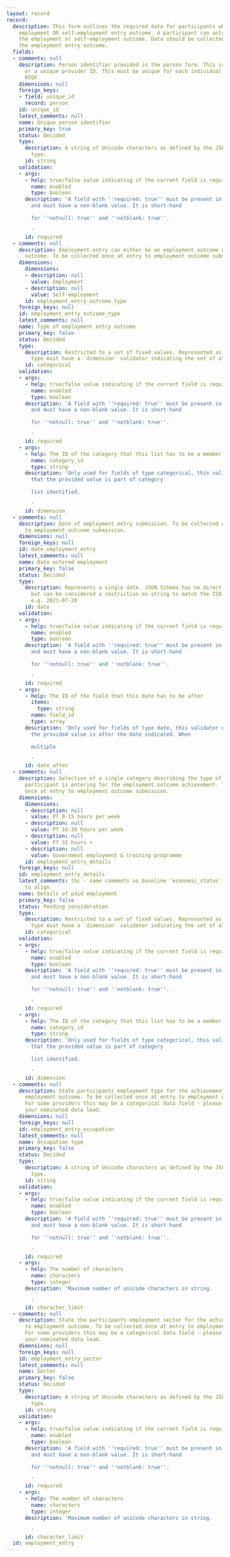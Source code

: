```yaml
---
layout: record
record:
  description: This form outlines the required data for participants who achieve the
    employment OR self-employment entry outcome. A participant can only achieve either
    the employment or self-employment outcome. Data should be collected when achieving
    the employment entry outcome.
  fields:
  - comments: null
    description: Person identifier provided in the person form. This can be a NINO
      or a unique provider ID. This must be unique for each individual supported on
      RTOF.
    dimensions: null
    foreign_keys:
    - field: unique_id
      record: person
    id: unique_id
    latest_comments: null
    name: Unique person identifier
    primary_key: true
    status: Decided
    type:
      description: A string of Unicode characters as defined by the JSON Schema `string`
        type.
      id: string
    validation:
    - args:
      - help: true/false value indicating if the current field is required
        name: enabled
        type: boolean
      description: 'A field with ''required: true'' must be present in the data record,
        and must have a non-blank value. It is short-hand

        for ''notnull: true'' and ''notblank: true''.

        '
      id: required
  - comments: null
    description: Employment entry can either be an employment outcome or self-employment
      outcome. To be collected once at entry to employment outcome submission.
    dimensions:
      dimensions:
      - description: null
        value: Employment
      - description: null
        value: Self-employment
      id: employment_entry_outcome_type
    foreign_keys: null
    id: employment_entry_outcome_type
    latest_comments: null
    name: Type of employment entry outcome
    primary_key: false
    status: Decided
    type:
      description: Restricted to a set of fixed values. Represented as a string, this
        type must have a `dimension` validator indicating the set of allowed values.
      id: categorical
    validation:
    - args:
      - help: true/false value indicating if the current field is required
        name: enabled
        type: boolean
      description: 'A field with ''required: true'' must be present in the data record,
        and must have a non-blank value. It is short-hand

        for ''notnull: true'' and ''notblank: true''.

        '
      id: required
    - args:
      - help: The ID of the category that this list has to be a member of.
        name: category_id
        type: string
      description: 'Only used for fields of type categorical, this validator ensures
        that the provided value is part of category

        list identified.

        '
      id: dimension
  - comments: null
    description: Date of employment entry submission. To be collected once at entry
      to employment outcome submission.
    dimensions: null
    foreign_keys: null
    id: date_employment_entry
    latest_comments: null
    name: Date entered employment
    primary_key: false
    status: Decided
    type:
      description: Represents a single date. JSON Schema has no direct date representation,
        but can be considered a restriction on string to match the ISO-8601 format,
        e.g. 2021-07-20
      id: date
    validation:
    - args:
      - help: true/false value indicating if the current field is required
        name: enabled
        type: boolean
      description: 'A field with ''required: true'' must be present in the data record,
        and must have a non-blank value. It is short-hand

        for ''notnull: true'' and ''notblank: true''.

        '
      id: required
    - args:
      - help: The ID of the field that this date has to be after
        items:
          type: string
        name: field_id
        type: array
      description: 'Only used for fields of type date, this validator ensures that
        the provided value is after the date indicated. When

        multiple

        '
      id: date_after
  - comments: null
    description: Selection of a single category describing the type of employment
      participant is entering for the employment outcome achievement. To be collected
      once at entry to employment outcome submission.
    dimensions:
      dimensions:
      - description: null
        value: PT 0-15 hours per week
      - description: null
        value: PT 16-30 hours per week
      - description: null
        value: FT 31 hours +
      - description: null
        value: Government employment & training programme
      id: employment_entry_details
    foreign_keys: null
    id: employment_entry_details
    latest_comments: tbc - same comments as baseline 'economic_status', categories
      to align
    name: Details of paid employment
    primary_key: false
    status: Pending consideration
    type:
      description: Restricted to a set of fixed values. Represented as a string, this
        type must have a `dimension` validator indicating the set of allowed values.
      id: categorical
    validation:
    - args:
      - help: true/false value indicating if the current field is required
        name: enabled
        type: boolean
      description: 'A field with ''required: true'' must be present in the data record,
        and must have a non-blank value. It is short-hand

        for ''notnull: true'' and ''notblank: true''.

        '
      id: required
    - args:
      - help: The ID of the category that this list has to be a member of.
        name: category_id
        type: string
      description: 'Only used for fields of type categorical, this validator ensures
        that the provided value is part of category

        list identified.

        '
      id: dimension
  - comments: null
    description: State participants employment type for the achievement of entry to
      employment outcome. To be collected once at entry to employment outcome submission.
      For some providers this may be a categorical data field - please confirm with
      your nominated data lead.
    dimensions: null
    foreign_keys: null
    id: employment_entry_occupation
    latest_comments: null
    name: Occupation type
    primary_key: false
    status: Decided
    type:
      description: A string of Unicode characters as defined by the JSON Schema `string`
        type.
      id: string
    validation:
    - args:
      - help: true/false value indicating if the current field is required
        name: enabled
        type: boolean
      description: 'A field with ''required: true'' must be present in the data record,
        and must have a non-blank value. It is short-hand

        for ''notnull: true'' and ''notblank: true''.

        '
      id: required
    - args:
      - help: The number of characters
        name: characters
        type: integer
      description: 'Maximum number of unicode characters in string.

        '
      id: character_limit
  - comments: null
    description: State the participants employment sector for the achievement of entry
      to employment outcome. To be collected once at entry to employment outcome submission.
      For some providers this may be a categorical data field - please confirm with
      your nominated data lead.
    dimensions: null
    foreign_keys: null
    id: employment_entry_sector
    latest_comments: null
    name: Sector
    primary_key: false
    status: Decided
    type:
      description: A string of Unicode characters as defined by the JSON Schema `string`
        type.
      id: string
    validation:
    - args:
      - help: true/false value indicating if the current field is required
        name: enabled
        type: boolean
      description: 'A field with ''required: true'' must be present in the data record,
        and must have a non-blank value. It is short-hand

        for ''notnull: true'' and ''notblank: true''.

        '
      id: required
    - args:
      - help: The number of characters
        name: characters
        type: integer
      description: 'Maximum number of unicode characters in string.

        '
      id: character_limit
  id: employment_entry
---
```

